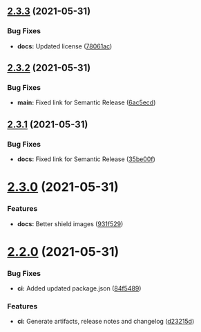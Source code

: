 ## [2.3.3](https://github.com/gabs-simon/attempt-ts/compare/v2.3.2...v2.3.3) (2021-05-31)


### Bug Fixes

* **docs:** Updated license ([78061ac](https://github.com/gabs-simon/attempt-ts/commit/78061ac356f18c4ca71d060c1a1cace4368464b3))

## [2.3.2](https://github.com/gabs-simon/attempt-ts/compare/v2.3.1...v2.3.2) (2021-05-31)


### Bug Fixes

* **main:** Fixed link for Semantic Release ([6ac5ecd](https://github.com/gabs-simon/attempt-ts/commit/6ac5ecdee28e4167005fc16664c4765cc6688a33))

## [2.3.1](https://github.com/gabs-simon/attempt-ts/compare/v2.3.0...v2.3.1) (2021-05-31)


### Bug Fixes

* **docs:** Fixed link for Semantic Release ([35be00f](https://github.com/gabs-simon/attempt-ts/commit/35be00f69852d9a4fec15dbdd08cdd078160db41))

# [2.3.0](https://github.com/gabs-simon/attempt-ts/compare/v2.2.0...v2.3.0) (2021-05-31)


### Features

* **docs:** Better shield images ([931f529](https://github.com/gabs-simon/attempt-ts/commit/931f52988f0f8620b459f52df5c765436e353b28))

# [2.2.0](https://github.com/gabs-simon/attempt-ts/compare/v2.1.0...v2.2.0) (2021-05-31)


### Bug Fixes

* **ci:** Added updated package.json ([84f5489](https://github.com/gabs-simon/attempt-ts/commit/84f5489b8edbd7f79e5151dfa0ece39c3fa06296))


### Features

* **ci:** Generate artifacts, release notes and changelog ([d23215d](https://github.com/gabs-simon/attempt-ts/commit/d23215d06d74ec9308028973c7aeaea62b97ee97))

